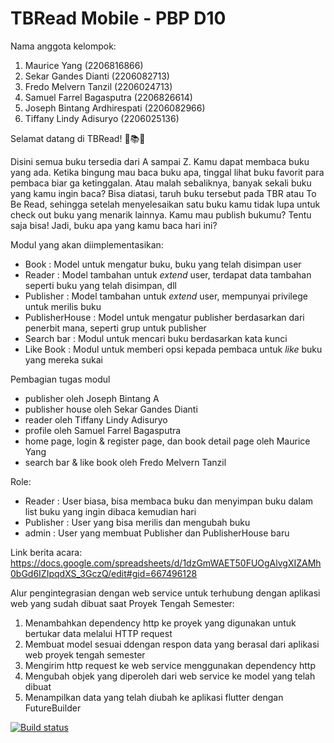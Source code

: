 # TBRead Mobile - PBP D10

Nama anggota kelompok:
1. Maurice Yang (2206816866)
2. Sekar Gandes Dianti (2206082713)
3. Fredo Melvern Tanzil (2206024713)
4. Samuel Farrel Bagasputra (2206826614)
5. Joseph Bintang Ardhirespati (2206082966)
6. Tiffany Lindy Adisuryo (2206025136)

Selamat datang di TBRead! 📖📚📑

Disini semua buku tersedia dari A sampai Z. Kamu dapat membaca buku yang ada. Ketika bingung mau baca buku apa, tinggal lihat buku favorit para pembaca biar ga ketinggalan. Atau malah sebaliknya, banyak sekali buku yang kamu ingin baca? Bisa diatasi, taruh buku tersebut pada TBR atau To Be Read, sehingga setelah menyelesaikan satu buku kamu tidak lupa untuk check out buku yang menarik lainnya. Kamu mau publish bukumu? Tentu saja bisa! Jadi, buku apa yang kamu baca hari ini?

Modul yang akan diimplementasikan:
- Book            : Model untuk mengatur buku, buku yang telah disimpan user
- Reader          : Model tambahan untuk _extend_ user, terdapat data tambahan seperti buku yang telah disimpan, dll
- Publisher        : Model tambahan untuk _extend_ user, mempunyai privilege untuk merilis buku
- PublisherHouse  : Model untuk mengatur publisher berdasarkan dari penerbit mana, seperti grup untuk publisher
- Search bar      : Modul untuk mencari buku berdasarkan kata kunci
- Like Book       : Modul untuk memberi opsi kepada pembaca untuk _like_ buku yang mereka sukai

Pembagian tugas modul
- publisher oleh Joseph Bintang A
- publisher house oleh Sekar Gandes Dianti
- reader oleh Tiffany Lindy Adisuryo
- profile oleh Samuel Farrel Bagasputra
- home page, login & register page, dan book detail page oleh Maurice Yang
- search bar & like book oleh Fredo Melvern Tanzil

Role:
- Reader    : User biasa, bisa membaca buku dan menyimpan buku dalam list buku yang ingin dibaca kemudian hari
- Publisher  : User yang bisa merilis dan mengubah buku
- admin      : User yang membuat Publisher dan PublisherHouse baru

Link berita acara: https://docs.google.com/spreadsheets/d/1dzGmWAET50FUOgAlvgXIZAMh0bGd6IZIpqdXS_3GczQ/edit#gid=667496128


Alur pengintegrasian dengan web service untuk terhubung dengan aplikasi web yang sudah dibuat saat Proyek Tengah Semester:
1. Menambahkan dependency http ke proyek yang digunakan untuk bertukar data melalui HTTP request
2. Membuat model sesuai ddengan respon data yang berasal dari aplikasi web proyek tengah semester
3. Mengirim http request ke web service menggunakan dependency http
4. Mengubah objek yang diperoleh dari web service ke model yang telah dibuat
5. Menampilkan data yang telah diubah ke aplikasi flutter dengan FutureBuilder

[![Build status](https://build.appcenter.ms/v0.1/apps/6b9f1205-6dbc-4df7-841d-875d2e6b038d/branches/main/badge)](https://appcenter.ms)
